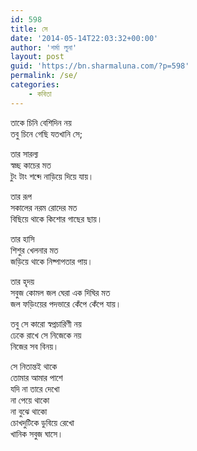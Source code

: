 ```yaml
---
id: 598
title: সে
date: '2014-05-14T22:03:32+00:00'
author: 'শর্মা লুনা'
layout: post
guid: 'https://bn.sharmaluna.com/?p=598'
permalink: /se/
categories:
    - কবিতা
---
```


তাকে চিনি বেশিদিন নয়  
তবু চিনে গেছি যতখানি সে;

তার সারল্য  
স্বচ্ছ কাচের মত  
টুং টাং শব্দে নাড়িয়ে দিয়ে যায়।

তার রূপ  
সকালের নরম রোদের মত  
বিছিয়ে থাকে কিশোর গাছের ছায়।

তার হাসি  
শিশুর খেলনার মত  
জড়িয়ে থাকে নিষ্পাপতার পায়।

তার হৃদয়  
সবুজ কোমল জল ঘেরা এক দিঘির মত  
জল ফড়িংয়ের পদভারে কেঁপে কেঁপে যায়।

তবু সে কারো স্বপ্নচারিণী নয়  
ঢেকে রাখে সে নিজেকে নয়  
নিজের সব বিনয়।

সে নিতান্তই থাকে  
তোমার আমার পাশে  
যদি না তারে দেখো  
না পেয়ে থাকো  
না বুঝে থাকো  
চোখদুটিকে ডুবিয়ে রেখো  
খানিক সবুজ ঘাসে।